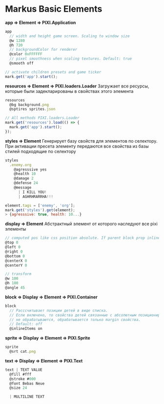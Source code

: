 # Markus Basic Elements

**app => Element => PIXI.Application**
```js
app
  // width and height game screen. Scaling to window size
  @w 1280
  @h 720
  // backgroundColor for renderer
  @color 0xFFFFFF
  // pixel smoothness when scaling textures. Default: true
  @smooth off
```
```js
// activate children presets and game ticker
mark.get('app').start();
```

**resources => Element =>  PIXI.loaders.Loader**
Загружает все ресурсы, которые были задекларированы в свойствах этого элемента
```js
resources
  @bg background.png
  @sptires sprites.json
```
```js
// All methods PIXI.loaders.Loader
mark.get('resources').load(() => {
  mark.get('app').start();
});
```

**styles => Element**
Генерирует базу свойств для элементов по селектору. При активации пресета элементу передаются все свойства из базы стилей подходящие по селектору
```js
styles
  .enemy.org
    @agresssive yes
    @health 10
    @damage 2
    @defense 24
    @message
      | I KILL YOU!
      | AGHRHRARRHA!!!
```
```js
element.tags = ['enemy', 'org'];
mark.get('styles').get(element);
> {agresssive: true, health: 10...}
```
**display => Element**
Абстрактный элемент от которого наследуют все pixi элементы
```js
// computed pos like css position absolute. If parent block prop inlineItems=false
@top 0
@left 0
@right 0
@bottom 0
@centerX 0
@centerY 0

// transform
@w 100
@h 100
@angle 45
```

**block => Display => Element => PIXI.Container**
```js
block
  // Расссчитывает позиции детей в виде списка.
  // Если включено, то свойства детей связанные с абсолютным позиционированием
  // не обрабатываются, обрабатывается только margin свойства.
  // Default: off
  @inlineItems on
```

**sprite => Display => Element => PIXI.Sprite**
```js
sprite
  @srt cat.png
```

**text => Display => Element => PIXI.Text**
```js
text | TEXT VALUE
  @fill #fff
  @stroke #000
  @font Bebas Neue
  @size 24

  | MULTILINE TEXT
```
